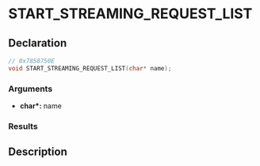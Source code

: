 # START_STREAMING_REQUEST_LIST

## Declaration
```cpp
// 0x7858750E
void START_STREAMING_REQUEST_LIST(char* name);
```

### Arguments
- **char\*:** name

### Results

## Description
